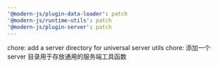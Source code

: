 ```yaml
---
'@modern-js/plugin-data-loader': patch
'@modern-js/runtime-utils': patch
'@modern-js/plugin-server': patch
---
```


chore: add a server directory for universal server utils
chore: 添加一个 server 目录用于存放通用的服务端工具函数
